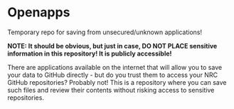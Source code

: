 # Openapps
Temporary repo for saving from unsecured/unknown applications!

**NOTE:  It should be obvious, but just in case, DO NOT PLACE sensitive information in this repository!  It is publicly accessible!**

There are applications available on the internet that will allow you to save your data to GitHub directly - but do you trust them to access your NRC GitHub repositories?  Probably not!  This is a repository where you can save such files and review their contents without risking access to sensitive repositories.
